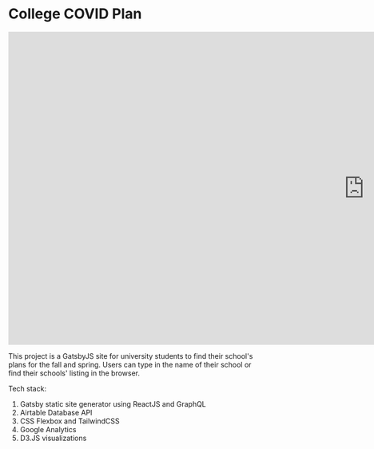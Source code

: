 # College COVID Plan

<iframe width="1424" height="627" src="https://www.youtube.com/embed/2aWBypYUyJo" title="YouTube video player" frameborder="0" allow="accelerometer; autoplay; clipboard-write; encrypted-media; gyroscope; picture-in-picture" allowfullscreen></iframe>

This project is a GatsbyJS site for university students to find their school's plans for the fall and spring. Users can type in the name of their school or find their schools' listing in the browser.

Tech stack:
1. Gatsby static site generator using ReactJS and GraphQL
1. Airtable Database API
1. CSS Flexbox and TailwindCSS
1. Google Analytics
1. D3.JS visualizations
